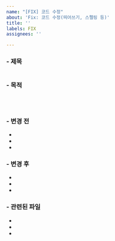 ```yaml
---
name: "[FIX] 코드 수정"
about: 'Fix: 코드 수정(띄어쓰기, 스펠링 등)'
title: ''
labels: FIX
assignees: ''

---
```


### - 제목
<pre></pre>

### - 목적
<pre>


</pre>

### - 변경 전
- 
- 
- 

### - 변경 후
- 
- 
- 

### - 관련된 파일
- 
- 
-
